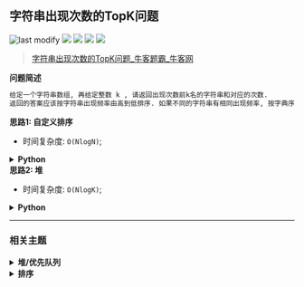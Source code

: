 ## 字符串出现次数的TopK问题
<!--START_SECTION:badge-->
![last modify](https://img.shields.io/static/v1?label=last%20modify&message=2025-07-08%2016%3A53%3A13&label_color=gray&color=thistle&style=flat-square)
[![](https://img.shields.io/static/v1?label=&message=%E4%B8%AD%E7%AD%89&label_color=gray&color=yellow&style=flat-square)](../../../README.md#中等)
[![](https://img.shields.io/static/v1?label=&message=%E7%89%9B%E5%AE%A2&label_color=gray&color=green&style=flat-square)](../../../README.md#牛客)
[![](https://img.shields.io/static/v1?label=&message=%E5%A0%86/%E4%BC%98%E5%85%88%E9%98%9F%E5%88%97&label_color=gray&color=blue&style=flat-square)](../../../README.md#堆优先队列)
[![](https://img.shields.io/static/v1?label=&message=%E6%8E%92%E5%BA%8F&label_color=gray&color=blue&style=flat-square)](../../../README.md#排序)
<!--END_SECTION:badge-->
<!--info
tags: [堆, 排序]
source: 牛客
level: 中等
number: '0097'
name: 字符串出现次数的TopK问题
companies: []
-->

> [字符串出现次数的TopK问题_牛客题霸_牛客网](https://www.nowcoder.com/practice/fd711bdfa0e840b381d7e1b82183b3ee)

<summary><b>问题简述</b></summary>

```txt
给定一个字符串数组, 再给定整数 k , 请返回出现次数前k名的字符串和对应的次数.
返回的答案应该按字符串出现频率由高到低排序. 如果不同的字符串有相同出现频率, 按字典序排序.
```

<!--
<details><summary><b>详细描述</b></summary>

```txt
```

</details>
-->


<!-- <div align="center"><img src="../../../_assets/xxx.png" height="300" /></div> -->

<summary><b>思路1: 自定义排序</b></summary>

- 时间复杂度: `O(NlogN)`;

<details><summary><b>Python</b></summary>

```python
class Solution:
    def topKstrings(self , strings: List[str], k: int) -> List[List[str]]:
        from collections import Counter
        ret = sorted(Counter(strings).items(), key=lambda x: (-x[1], x[0]))
        return ret[:k]
```

</details>


<summary><b>思路2: 堆</b></summary>

- 时间复杂度: `O(NlogK)`;

<details><summary><b>Python</b></summary>

```python
class Solution:
    def topKstrings(self , strings: List[str], k: int) -> List[List[str]]:
        from collections import Counter
        import heapq

        # 定义一个结构, 使支持自定义排序
        class Item:
            def __init__(self, s, c):
                self.s = s
                self.c = c

            def __lt__(self, o):
                if self.c == o.c:
                    return self.s > o.s  # 字符顺序
                return self.c < o.c  # 频率逆序

        # 初始化小顶堆, 即保存最大的 k 个元素, 且堆顶是最小的
        h = []
        cnt = list(Counter(strings).items())
        for i in range(k):
            s, c = cnt[i][0], cnt[i][1]
            heapq.heappush(h, Item(s, c))

        # 遍历剩余元素
        for i in range(k, len(cnt)):
            s, c = cnt[i][0], cnt[i][1]
            it = Item(s, c)
            if it > h[0]:  # 如果大于堆顶, 更新 TopK
                heapq.heappop(h)
                heapq.heappush(h, it)

        ret = []
        while h:
            it = heapq.heappop(h)
            ret.append([it.s, it.c])

        # 因为是小顶堆, 所以要逆序输出
        return ret[::-1]
```

</details>


<!--START_SECTION:relate-->
---

### 相关主题

<details><summary><b>堆/优先队列</b></summary>

> [[中等, 剑指Offer2] 数组中的第K大的数字](../09/剑指Offer2_076_中等_数组中的第K大的数字.md)  
  > 
> [[困难, LeetCode] 合并K个升序链表 🔥](../10/LeetCode_0023_困难_合并K个升序链表.md)  
> [[困难, LeetCode] 滑动窗口最大值 🔥](../10/LeetCode_0239_困难_滑动窗口最大值.md)  
> [[困难, 剑指Offer] 数据流中的中位数](../../2021/12/剑指Offer_4100_困难_数据流中的中位数.md)  
> [[困难, 牛客] 合并k个已排序的链表](../03/牛客_0051_困难_合并k个已排序的链表.md)  
> [[困难, 牛客] 滑动窗口的最大值](../03/牛客_0082_困难_滑动窗口的最大值.md)  
  > 
> [[简单, 剑指Offer] 最小的k个数（partition操作） 🔥](../../2021/12/剑指Offer_4000_简单_最小的k个数（partition操作）.md)  
> [[简单, 牛客] 三个数的最大乘积](牛客_0106_简单_三个数的最大乘积.md)  
  > 

</details>
<details><summary><b>排序</b></summary>

> [[中等, LeetCode] 三数之和 🔥](../../2021/10/LeetCode_0015_中等_三数之和.md)  
> [[中等, LeetCode] 数组中的第K个最大元素 🔥](../10/LeetCode_0215_中等_数组中的第K个最大元素.md)  
> [[中等, 剑指Offer2] 数组中的第K大的数字](../09/剑指Offer2_076_中等_数组中的第K大的数字.md)  
> [[中等, 剑指Offer] 把数组排成最小的数](../../2021/12/剑指Offer_4500_中等_把数组排成最小的数.md)  
> [[中等, 牛客] 合并区间](../02/牛客_0037_中等_合并区间.md)  
> [[中等, 牛客] 寻找第K大](牛客_0088_中等_寻找第K大.md)  
> [[中等, 牛客] 拼接所有的字符串产生字典序最小的字符串](牛客_0085_中等_拼接所有的字符串产生字典序最小的字符串.md)  
> [[中等, 牛客] 数组中的逆序对](../05/牛客_0118_中等_数组中的逆序对.md)  
> [[中等, 牛客] 最大数](牛客_0111_中等_最大数.md)  
> [[中等, 牛客] 最小的K个数](../05/牛客_0119_中等_最小的K个数.md)  
  > 
> [[简单, 剑指Offer] 扑克牌中的顺子](../01/剑指Offer_6100_简单_扑克牌中的顺子.md)  
> [[简单, 剑指Offer] 数组中出现次数超过一半的数字（摩尔投票） 🔥](../../2021/12/剑指Offer_3900_简单_数组中出现次数超过一半的数字（摩尔投票）.md)  
> [[简单, 剑指Offer] 最小的k个数（partition操作） 🔥](../../2021/12/剑指Offer_4000_简单_最小的k个数（partition操作）.md)  
> [[简单, 牛客] 三个数的最大乘积](牛客_0106_简单_三个数的最大乘积.md)  
> [[简单, 程序员面试金典] 判定字符是否唯一](../09/程序员面试金典_0101_简单_判定字符是否唯一.md)  
  > 

</details>
<!--END_SECTION:relate-->